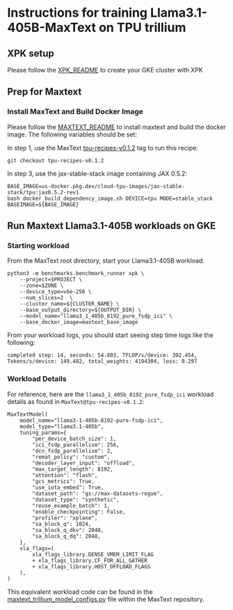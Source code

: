# Instructions for training Llama3.1-405B-MaxText on TPU trillium

## XPK setup
Please follow the [XPK_README](https://github.com/AI-Hypercomputer/tpu-recipes/blob/main/training/trillium/XPK_README.md) to create your GKE cluster with XPK

## Prep for Maxtext

### Install MaxText and Build Docker Image
Please follow the [MAXTEXT_README](https://github.com/AI-Hypercomputer/tpu-recipes/blob/main/training/trillium/MAXTEXT_README.md) to install maxtext and build the docker image. The following variables should be set:

In step 1, use the MaxText [tpu-recipes-v0.1.2](https://github.com/AI-Hypercomputer/maxtext/releases/tag/tpu-recipes-v0.1.2) tag to run this recipe:
```
git checkout tpu-recipes-v0.1.2
```

In step 3, use the jax-stable-stack image containing JAX 0.5.2:
```
BASE_IMAGE=us-docker.pkg.dev/cloud-tpu-images/jax-stable-stack/tpu:jax0.5.2-rev1
bash docker_build_dependency_image.sh DEVICE=tpu MODE=stable_stack BASEIMAGE=${BASE_IMAGE}
```

## Run Maxtext Llama3.1-405B workloads on GKE

### Starting workload

From the MaxText root directory, start your Llama3.1-405B workload.
```
python3 -m benchmarks.benchmark_runner xpk \
    --project=$PROJECT \
    --zone=$ZONE \
    --device_type=v6e-256 \
    --num_slices=2  \
    --cluster_name=${CLUSTER_NAME} \
    --base_output_directory=${OUTPUT_DIR} \
    --model_name="llama3_1_405b_8192_pure_fsdp_ici" \
    --base_docker_image=maxtext_base_image
```

From your workload logs, you should start seeing step time logs like the following:
```
completed step: 14, seconds: 54.803, TFLOP/s/device: 392.454, Tokens/s/device: 149.482, total_weights: 4194304, loss: 0.297
```

### Workload Details

For reference, here are the `llama3_1_405b_8192_pure_fsdp_ici` workload details as found in `MaxText@tpu-recipes-v0.1.2`:

```
MaxTextModel(
    model_name="llama3-1-405b-8192-pure-fsdp-ici",
    model_type="llama3.1-405b",
    tuning_params={
        "per_device_batch_size": 1,
        "ici_fsdp_parallelism": 256,
        "dcn_fsdp_parallelism": 2,
        "remat_policy": "custom",
        "decoder_layer_input": "offload",
        "max_target_length": 8192,
        "attention": "flash",
        "gcs_metrics": True,
        "use_iota_embed": True,
        "dataset_path": "gs://max-datasets-rogue",
        "dataset_type": "synthetic",
        "reuse_example_batch": 1,
        "enable_checkpointing": False,
        "profiler": "xplane",
        "sa_block_q": 1024,
        "sa_block_q_dkv": 2048,
        "sa_block_q_dq": 2048,
    },
    xla_flags=(
        xla_flags_library.DENSE_VMEM_LIMIT_FLAG
        + xla_flags_library.CF_FOR_ALL_GATHER
        + xla_flags_library.HOST_OFFLOAD_FLAGS
    ),
)
```

This equivalent workload code can be found in the [maxtext_trillium_model_configs.py](https://github.com/AI-Hypercomputer/maxtext/blob/tpu-recipes-v0.1.2/benchmarks/maxtext_trillium_model_configs.py) file within the MaxText repository.